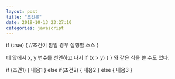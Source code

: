 ```yaml
---
layout: post
title: "조건문"
date: 2019-10-13 23:27:10
categories: javascript
---
```

if (true) {
  //조건이 참일 경우 실행할 소스
}

더 앞에서 x, y 변수를 선언하고 나서
if (x > y) {
}
와 같은 식을 쓸 수도 있다.


if (조건1) {
내용1
} else if(조건2) {
내용2
} else {
내용3
}
